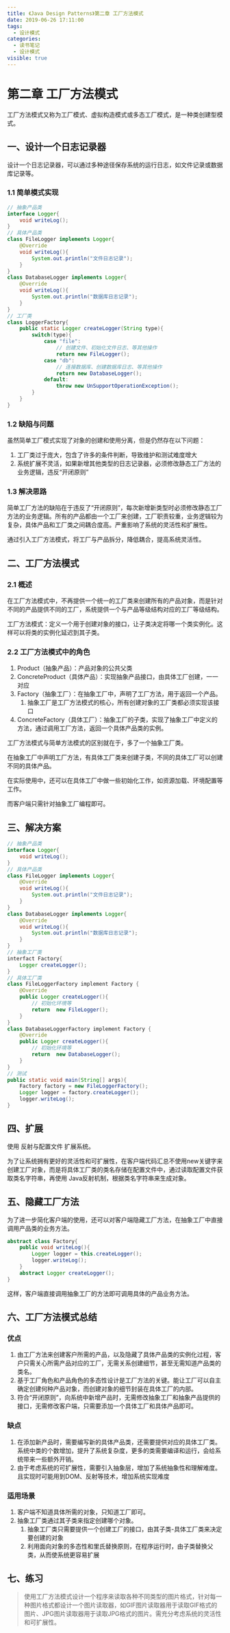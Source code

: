 ```yaml
---
title: 《Java Design Patterns》第二章 工厂方法模式
date: 2019-06-26 17:11:00
tags: 
  - 设计模式
categories:
  - 读书笔记
  - 设计模式
visible: true
---
```


# 第二章 工厂方法模式

工厂方法模式又称为工厂模式、虚拟构造模式或多态工厂模式，是一种类创建型模式。

## 一、设计一个日志记录器

设计一个日志记录器，可以通过多种途径保存系统的运行日志，如文件记录或数据库记录等。

### 1.1 简单模式实现

```java
// 抽象产品类
interface Logger{
    void writeLog();
}
// 具体产品类
class FileLogger implements Logger{
    @Override
    void writeLog(){
        System.out.println("文件日志记录");
    }
}
class DatabaseLogger implements Logger{
    @Override
    void writeLog(){
        System.out.println("数据库日志记录");
    }
}
// 工厂类
class LoggerFactory{
    public static Logger createLogger(String type){
        switch(type){
            case "file":
                // 创建文件、初始化文件日志、等其他操作
                return new FileLogger();
            case "db":
                // 连接数据库、创建数据库日志、等其他操作
                return new DatabaseLogger();
            default:
                throw new UnSupportOperationException();
        }
    }
}
```

### 1.2 缺陷与问题

虽然简单工厂模式实现了对象的创建和使用分离，但是仍然存在以下问题：

1. 工厂类过于庞大，包含了许多的条件判断，导致维护和测试难度增大
2. 系统扩展不灵活，如果新增其他类型的日志记录器，必须修改静态工厂方法的业务逻辑，违反“开闭原则”

### 1.3 解决思路

简单工厂方法的缺陷在于违反了“开闭原则”，每次新增新类型时必须修改静态工厂方法的业务逻辑。所有的产品都由一个工厂来创建，工厂职责较重，业务逻辑较为复杂，具体产品和工厂类之间耦合度高。严重影响了系统的灵活性和扩展性。

通过引入工厂方法模式，将工厂与产品拆分，降低耦合，提高系统灵活性。

## 二、工厂方法模式

### 2.1 概述

在工厂方法模式中，不再提供一个统一的工厂类来创建所有的产品对象，而是针对不同的产品提供不同的工厂，系统提供一个与产品等级结构对应的工厂等级结构。

工厂方法模式：定义一个用于创建对象的接口，让子类决定将哪一个类实例化。这样可以将类的实例化延迟到其子类。

### 2.2 工厂方法模式中的角色

1. Product（抽象产品）：产品对象的公共父类
2. ConcreteProduct（具体产品）：实现抽象产品接口，由具体工厂创建，一一对应
3. Factory（抽象工厂）：在抽象工厂中，声明了工厂方法，用于返回一个产品。
   1. 抽象工厂是工厂方法模式的核心，所有创建对象的工厂类都必须实现该接口
4. ConcreteFactory（具体工厂）：抽象工厂的子类，实现了抽象工厂中定义的方法，通过调用工厂方法，返回一个具体产品类的实例。

工厂方法模式与简单方法模式的区别就在于，多了一个抽象工厂类。

在抽象工厂中声明工厂方法，有具体工厂类来创建子类，不同的具体工厂可以创建不同的具体产品。

在实际使用中，还可以在具体工厂中做一些初始化工作，如资源加载、环境配置等工作。

而客户端只需针对抽象工厂编程即可。

## 三、解决方案

```java
// 抽象产品类
interface Logger{
    void writeLog();
}
// 具体产品类
class FileLogger implements Logger{
    @Override
    void writeLog(){
        System.out.println("文件日志记录");
    }
}
class DatabaseLogger implements Logger{
    @Override
    void writeLog(){
        System.out.println("数据库日志记录");
    }
}
// 抽象工厂类
interfact Factory{
    Logger createLogger();
}
// 具体工厂类
class FileLoggerFactory implement Factory {
    @Override
    public Logger createLogger(){
        // 初始化环境等
        return  new FileLogger();
    }
}
class DatabaseLoggerFactory implement Factory {
    @Override
    public Logger createLogger(){
        // 初始化环境等
        return  new DatabaseLogger();
    }
}
// 测试
public static void main(String[] args){
    Factory factory = new FileLoggerFactory();
    Logger logger = factory.createLogger();
    logger.writeLog();
}
```

## 四、扩展

使用 反射与配置文件 扩展系统。

为了让系统拥有更好的灵活性和可扩展性，在客户端代码汇总不使用new关键字来创建工厂对象，而是将具体工厂类的类名存储在配置文件中，通过读取配置文件获取类名字符串，再使用 Java反射机制，根据类名字符串来生成对象。

## 五、隐藏工厂方法

为了进一步简化客户端的使用，还可以对客户端隐藏工厂方法，在抽象工厂中直接调用产品类的业务方法。

```java
abstract class Factory{
    public void writeLog(){
        Logger logger = this.createLogger();
        logger.writeLog();
    }
    abstract Logger createLogger();
}
```

这样，客户端直接调用抽象工厂的方法即可调用具体的产品业务方法。

## 六、工厂方法模式总结

### 优点

1. 由工厂方法来创建客户所需的产品，以及隐藏了具体产品类的实例化过程，客户只需关心所需产品对应的工厂，无需关系创建细节，甚至无需知道产品类的类名。
2. 基于工厂角色和产品角色的多态性设计是工厂方法的关键。能让工厂可以自主确定创建何种产品对象，而创建对象的细节封装在具体工厂的内部。
3. 符合“开闭原则”，向系统中新增产品时，无需修改抽象工厂和抽象产品提供的接口，无需修改客户端，只需要添加一个具体工厂和具体产品即可。

### 缺点

1. 在添加新产品时，需要编写新的具体产品类，还需要提供对应的具体工厂类。系统中类的个数增加，提升了系统复杂度，更多的类需要编译和运行，会给系统带来一些额外开销。
2. 由于考虑系统的可扩展性，需要引入抽象层，增加了系统抽象性和理解难度。且实现时可能用到DOM、反射等技术，增加系统实现难度

### 适用场景

1. 客户端不知道具体所需的对象，只知道工厂即可。
2. 抽象工厂类通过其子类来指定创建哪个对象。
   1. 抽象工厂类只需要提供一个创建工厂的接口，由其子类-具体工厂类来决定要创建的对象
   2. 利用面向对象的多态性和里氏替换原则，在程序运行时，由子类替换父类，从而使系统更容易扩展

## 七、练习

> 使用工厂方法模式设计一个程序来读取各种不同类型的图片格式，针对每一种图片格式都设计一个图片读取器，如GIF图片读取器用于读取GIF格式的图片、JPG图片读取器用于读取JPG格式的图片。需充分考虑系统的灵活性和可扩展性。